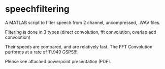 # speechfiltering
A MATLAB script to filter speech from 2 channel, uncompressed, .WAV files.

Filtering is done in 3 types (direct convolution, fft convolution, overlap add convolution)

Their speeds are compared, and are relatively fast. The FFT Convolution performs at a rate of 11.949 GSPS!!!

Please see attached powerpoint presentation (PDF).

